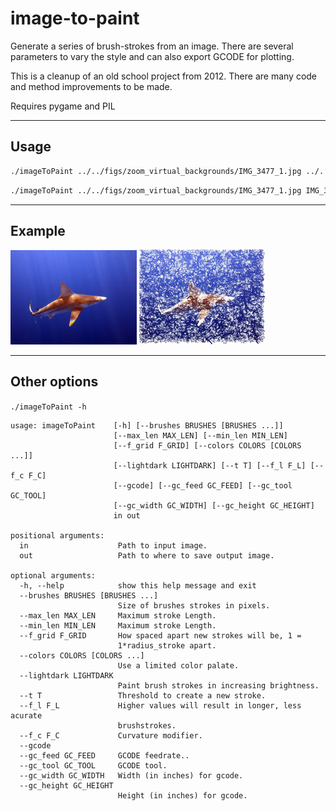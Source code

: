 # image-to-paint #

Generate a series of brush-strokes from an image. There are several parameters to vary the style and can also export GCODE for plotting.

This is a cleanup of an old school project from 2012. There are many code and method improvements to be made.

Requires pygame and PIL

----
## Usage ##

```sh
./imageToPaint ../../figs/zoom_virtual_backgrounds/IMG_3477_1.jpg ../../figs/paintings/IMG_3477_1_image_to_paint.jpg --brushes 2 4 8 --f_l 0.25
```

```sh
./imageToPaint ../../figs/zoom_virtual_backgrounds/IMG_3477_1.jpg IMG_3477_1_image_to_paint.jpg --brushes 4 8
```

----
## Example ##

<img src="../../figs/zoom_virtual_backgrounds/IMG_3477_1.jpg" width="40%">
<img src="../../figs/paintings/IMG_3477_1_image_to_paint.jpg" width="40%">


----
## Other options ##
`./imageToPaint -h`

```
usage: imageToPaint    [-h] [--brushes BRUSHES [BRUSHES ...]]
                       [--max_len MAX_LEN] [--min_len MIN_LEN]
                       [--f_grid F_GRID] [--colors COLORS [COLORS ...]]
                       [--lightdark LIGHTDARK] [--t T] [--f_l F_L] [--f_c F_C]
                       [--gcode] [--gc_feed GC_FEED] [--gc_tool GC_TOOL]
                       [--gc_width GC_WIDTH] [--gc_height GC_HEIGHT]
                       in out
	
positional arguments:
  in                    Path to input image.
  out                   Path to where to save output image.
	
optional arguments:
  -h, --help            show this help message and exit
  --brushes BRUSHES [BRUSHES ...]
                        Size of brushes strokes in pixels.
  --max_len MAX_LEN     Maximum stroke Length.
  --min_len MIN_LEN     Maximum stroke Length.
  --f_grid F_GRID       How spaced apart new strokes will be, 1 =
                        1*radius_stroke apart.
  --colors COLORS [COLORS ...]
                        Use a limited color palate.
  --lightdark LIGHTDARK
                        Paint brush strokes in increasing brightness.
  --t T                 Threshold to create a new stroke.
  --f_l F_L             Higher values will result in longer, less acurate
                        brushstrokes.
  --f_c F_C             Curvature modifier.
  --gcode
  --gc_feed GC_FEED     GCODE feedrate..
  --gc_tool GC_TOOL     GCODE tool.
  --gc_width GC_WIDTH   Width (in inches) for gcode.
  --gc_height GC_HEIGHT
                        Height (in inches) for gcode.
```
